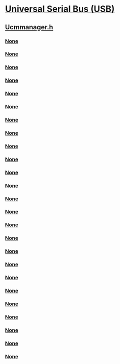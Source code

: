 # [Universal Serial Bus (USB)](../_usbref/index.md)
## [Ucmmanager.h](index.md)
### [None](../ucmmanager/nc-ucmmanager-evt_ucm_connector_set_data_role.md)
### [None](../ucmmanager/nc-ucmmanager-evt_ucm_connector_set_power_role.md)
### [None](../ucmmanager/nf-ucmmanager-ucmconnectorchargingstatechanged.md)
### [None](../ucmmanager/nf-ucmmanager-ucmconnectorcreate.md)
### [None](../ucmmanager/nf-ucmmanager-ucmconnectordatadirectionchanged.md)
### [None](../ucmmanager/nf-ucmmanager-ucmconnectorpdconnectionstatechanged.md)
### [None](../ucmmanager/nf-ucmmanager-ucmconnectorpdpartnersourcecaps.md)
### [None](../ucmmanager/nf-ucmmanager-ucmconnectorpdsourcecaps.md)
### [None](../ucmmanager/nf-ucmmanager-ucmconnectorpowerdirectionchanged.md)
### [None](../ucmmanager/nf-ucmmanager-ucmconnectortypecattach.md)
### [None](../ucmmanager/nf-ucmmanager-ucmconnectortypeccurrentadchanged.md)
### [None](../ucmmanager/nf-ucmmanager-ucmconnectortypecdetach.md)
### [None](../ucmmanager/nf-ucmmanager-ucminitializedevice.md)
### [None](../ucmmanager/nf-ucmmanager-ucm_connector_config_init.md)
### [None](../ucmmanager/nf-ucmmanager-ucm_connector_pd_config_init.md)
### [None](../ucmmanager/nf-ucmmanager-ucm_connector_pd_conn_state_changed_params_init.md)
### [None](../ucmmanager/nf-ucmmanager-ucm_connector_typec_attach_params_init.md)
### [None](../ucmmanager/nf-ucmmanager-ucm_connector_typec_config_init.md)
### [None](../ucmmanager/nf-ucmmanager-ucm_manager_config_init.md)
### [None](../ucmmanager/ns-ucmmanager-_ucm_connector_config.md)
### [None](../ucmmanager/ns-ucmmanager-_ucm_connector_pd_config.md)
### [None](../ucmmanager/ns-ucmmanager-_ucm_connector_pd_conn_state_changed_params.md)
### [None](../ucmmanager/ns-ucmmanager-_ucm_connector_typec_attach_params.md)
### [None](../ucmmanager/ns-ucmmanager-_ucm_connector_typec_config.md)
### [None](../ucmmanager/ns-ucmmanager-_ucm_manager_config.md)
